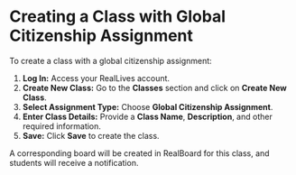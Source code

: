 # Creating a Class with Global Citizenship Assignment

To create a class with a global citizenship assignment:

1. **Log In:** Access your RealLives account.
2. **Create New Class:** Go to the **Classes** section and click on **Create New Class**.
3. **Select Assignment Type:** Choose **Global Citizenship Assignment**.
4. **Enter Class Details:** Provide a **Class Name**, **Description**, and other required information.
5. **Save:** Click **Save** to create the class.

A corresponding board will be created in RealBoard for this class, and students will receive a notification.
